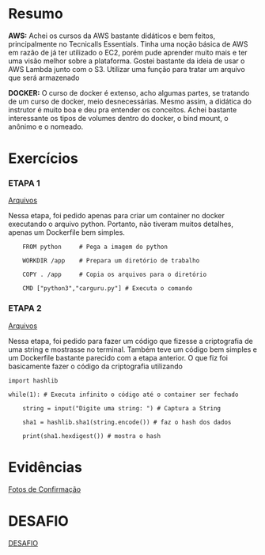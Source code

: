 # Resumo

**AWS:** Achei os cursos da AWS bastante didáticos e bem feitos, principalmente no Tecnicalls Essentials. Tinha uma noção básica de AWS em razão de já ter utilizado o EC2, porém pude aprender muito mais e ter uma visão melhor sobre a plataforma. Gostei bastante da ideia de usar o AWS Lambda junto com o S3. Utilizar uma função para tratar um arquivo que será armazenado

**DOCKER:** O curso de docker é extenso, acho algumas partes, se tratando de um curso de docker, meio desnecessárias. Mesmo assim, a didática do instrutor é muito boa e deu pra entender os conceitos. Achei bastante interessante os tipos de volumes dentro do docker, o bind mount, o anônimo e o nomeado.


# Exercícios


### ETAPA 1

[Arquivos](./Exercicios/etapa1/)

Nessa etapa, foi pedido apenas para criar um container no docker executando o arquivo python. Portanto, não tiveram muitos detalhes, apenas um Dockerfile bem simples.

```
    FROM python     # Pega a imagem do python 

    WORKDIR /app    # Prepara um diretório de trabalho

    COPY . /app     # Copia os arquivos para o diretório 

    CMD ["python3","carguru.py"] # Executa o comando

```

### ETAPA 2

[Arquivos](./Exercicios/etapa2/)

Nessa etapa, foi pedido para fazer um código que fizesse a criptografia de uma string e mostrasse no terminal. Também teve um código bem simples e um Dockerfile bastante parecido com a etapa anterior. O que fiz foi basicamente fazer o código da criptografia utilizando


```
import hashlib

while(1): # Executa infinito o código até o container ser fechado

    string = input("Digite uma string: ") # Captura a String

    sha1 = hashlib.sha1(string.encode()) # faz o hash dos dados

    print(sha1.hexdigest()) # mostra o hash

```


# Evidências

[Fotos de Confirmação](./Evidencias)



# DESAFIO

[DESAFIO](./Desafio)